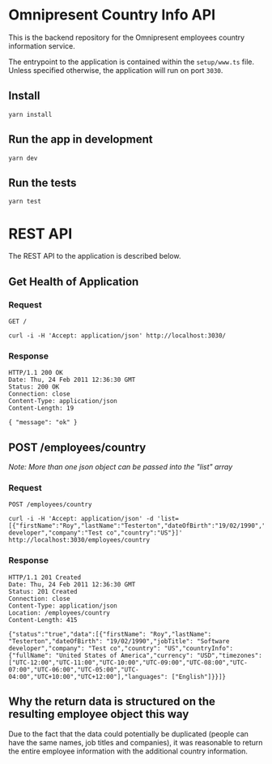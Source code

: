 # Omnipresent Country Info API


This is the backend repository for the Omnipresent employees country information service.

The entrypoint to the application is contained within the `setup/www.ts` file. Unless specified otherwise, the application will run on port `3030`.


## Install

    yarn install

## Run the app in development

    yarn dev

## Run the tests

    yarn test

# REST API

The REST API to the application is described below.

## Get Health of Application

### Request

`GET /`

    curl -i -H 'Accept: application/json' http://localhost:3030/

### Response

    HTTP/1.1 200 OK
    Date: Thu, 24 Feb 2011 12:36:30 GMT
    Status: 200 OK
    Connection: close
    Content-Type: application/json
    Content-Length: 19

    { "message": "ok" }

## POST /employees/country

*Note: More than one json object can be passed into the "list" array*
### Request

`POST /employees/country`

    curl -i -H 'Accept: application/json' -d 'list=[{"firstName":"Roy","lastName":"Testerton","dateOfBirth":"19/02/1990","jobTitle":"Software developer","company":"Test co","country":"US"}]' http://localhost:3030/employees/country


### Response

    HTTP/1.1 201 Created
    Date: Thu, 24 Feb 2011 12:36:30 GMT
    Status: 201 Created
    Connection: close
    Content-Type: application/json
    Location: /employees/country
    Content-Length: 415

    {"status":"true","data":[{"firstName": "Roy","lastName": "Testerton","dateOfBirth": "19/02/1990","jobTitle": "Software developer","company": "Test co","country": "US","countryInfo": {"fullName": "United States of America","currency": "USD","timezones": ["UTC-12:00","UTC-11:00","UTC-10:00","UTC-09:00","UTC-08:00","UTC-07:00","UTC-06:00","UTC-05:00","UTC-04:00","UTC+10:00","UTC+12:00"],"languages": ["English"]}}]}


## Why the return data is structured on the resulting employee object this way
Due to the fact that the data could potentially be duplicated (people can have the same names, job titles and companies), it was reasonable to return the entire employee information with the additional country information.
